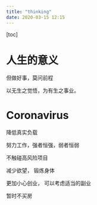```yaml
---
title: "thinking"
date: 2020-03-15 12:15
---
```

[toc]



# 人生的意义

但做好事，莫问前程

以无生之觉悟，为有生之事业。

# Coronavirus 

降低真实负载

努力工作，强者恒强，弱者恒弱

不触碰高风险项目

减少欲望， 锻炼身体

更加小心创业， 可以考虑适当的副业

暂时不买房





